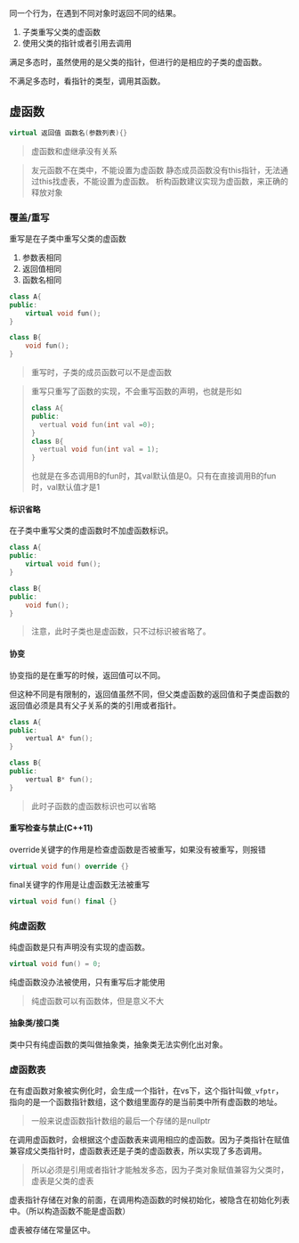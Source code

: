 同一个行为，在遇到不同对象时返回不同的结果。

1. 子类重写父类的虚函数
2. 使用父类的指针或者引用去调用

满足多态时，虽然使用的是父类的指针，但进行的是相应的子类的虚函数。

不满足多态时，看指针的类型，调用其函数。
## 虚函数

```c++
virtual 返回值 函数名(参数列表){}
```

> 虚函数和虚继承没有关系

>友元函数不在类中，不能设置为虚函数
>静态成员函数没有this指针，无法通过this找虚表，不能设置为虚函数。
>析构函数建议实现为虚函数，来正确的释放对象
### 覆盖/重写

重写是在子类中重写父类的虚函数

1. 参数表相同
2. 返回值相同
3. 函数名相同 
```c++
class A{
public:
	virtual void fun();
}

class B{
	void fun();
}
```
> 重写时，子类的成员函数可以不是虚函数

> 重写只重写了函数的实现，不会重写函数的声明，也就是形如
> ```c++
>class A{
>public:
>	vertual void fun(int val =0);
>}
>class B{
>	vertual void fun(int val = 1);
>}
> ```
> 也就是在多态调用B的fun时，其val默认值是0。只有在直接调用B的fun时，val默认值才是1
#### 标识省略

在子类中重写父类的虚函数时不加虚函数标识。

```c++
class A{
public:
	virtual void fun();
}

class B{
public:
	void fun();
}
```
> 注意，此时子类也是虚函数，只不过标识被省略了。
#### 协变

协变指的是在重写的时候，返回值可以不同。

但这种不同是有限制的，返回值虽然不同，但父类虚函数的返回值和子类虚函数的返回值必须是具有父子关系的类的引用或者指针。
```C++
class A{
public:
	vertual A* fun();
}

class B{
public:
	vertual B* fun();
}
```
> 此时子函数的虚函数标识也可以省略

#### 重写检查与禁止(C++11)

override关键字的作用是检查虚函数是否被重写，如果没有被重写，则报错
```c++
virtual void fun() override {}
```

final关键字的作用是让虚函数无法被重写

```c++
virtual void fun() final {}
```

### 纯虚函数

纯虚函数是只有声明没有实现的虚函数。

```C++
virtual void fun() = 0;
```

纯虚函数没办法被使用，只有重写后才能使用

> 纯虚函数可以有函数体，但是意义不大
#### 抽象类/接口类

类中只有纯虚函数的类叫做抽象类，抽象类无法实例化出对象。

### 虚函数表

在有虚函数对象被实例化时，会生成一个指针，在vs下，这个指针叫做`_vfptr`，指向的是一个函数指针数组，这个数组里面存的是当前类中所有虚函数的地址。

> 一般来说虚函数指针数组的最后一个存储的是nullptr

在调用虚函数时，会根据这个虚函数表来调用相应的虚函数。因为子类指针在赋值兼容成父类指针时，虚函数表还是子类的虚函数表，所以实现了多态调用。

> 所以必须是引用或者指针才能触发多态，因为子类对象赋值兼容为父类时，虚表是父类的虚表

虚表指针存储在对象的前面，在调用构造函数的时候初始化，被隐含在初始化列表中。（所以构造函数不能是虚函数）

虚表被存储在常量区中。
